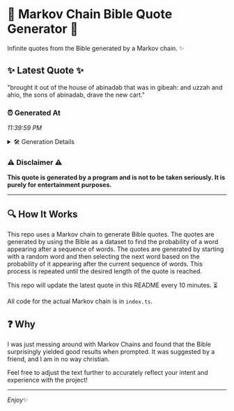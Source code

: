 # 📖 Markov Chain Bible Quote Generator 📖

Infinite quotes from the Bible generated by a Markov chain. ✨

## ✨ Latest Quote ✨
"brought it out of the house of abinadab that was in gibeah: and uzzah and ahio, the sons of abinadab, drave the new cart."

### ⏰ Generated At
*11:39:59 PM*

<details>
    <summary>🛠️ Generation Details</summary>
    <p>
        <strong>🌱 Seed:</strong> brought<br>
        <strong>🔄 Iterations:</strong> 23<br>
        <strong>📜 Context History:</strong><br>[ brought ]: it<br>[ brought, it ]: out<br>[ brought, it, out ]: of<br>[ brought, it, out, of ]: the<br>[ brought, it, out, of, the ]: house<br>[ brought, it, out, of, the, house ]: of<br>[ it, out, of, the, house, of ]: abinadab<br>[ out, of, the, house, of, abinadab ]: that<br>[ of, the, house, of, abinadab, that ]: was<br>[ the, house, of, abinadab, that, was ]: in<br>[ house, of, abinadab, that, was, in ]: gibeah:<br>[ of, abinadab, that, was, in, gibeah: ]: and<br>[ abinadab, that, was, in, gibeah:, and ]: uzzah<br>[ that, was, in, gibeah:, and, uzzah ]: and<br>[ was, in, gibeah:, and, uzzah, and ]: ahio,<br>[ in, gibeah:, and, uzzah, and, ahio, ]: the<br>[ gibeah:, and, uzzah, and, ahio,, the ]: sons<br>[ and, uzzah, and, ahio,, the, sons ]: of<br>[ uzzah, and, ahio,, the, sons, of ]: abinadab,<br>[ and, ahio,, the, sons, of, abinadab, ]: drave<br>[ ahio,, the, sons, of, abinadab,, drave ]: the<br>[ the, sons, of, abinadab,, drave, the ]: new<br>[ sons, of, abinadab,, drave, the, new ]: cart.<br>
    </p>
</details>

### ⚠️ Disclaimer ⚠️
**This quote is generated by a program and is not to be taken seriously. It is purely for entertainment purposes.**

---

## 🔍 How It Works

This repo uses a Markov chain to generate Bible quotes. The quotes are generated by using the Bible as a dataset to find the probability of a word appearing after a sequence of words. The quotes are generated by starting with a random word and then selecting the next word based on the probability of it appearing after the current sequence of words. This process is repeated until the desired length of the quote is reached.

This repo will update the latest quote in this README every 10 minutes. ⏳

All code for the actual Markov chain is in `index.ts`.

## ❓ Why

I was just messing around with Markov Chains and found that the Bible surprisingly yielded good results when prompted. 
It was suggested by a friend, and I am in no way christian.

Feel free to adjust the text further to accurately reflect your intent and experience with the project!

---

*Enjoy*✨

